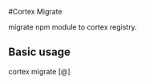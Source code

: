 #Cortex Migrate


migrate npm module to cortex registry.

## Basic usage

  cortex migrate <package>[@<version>]